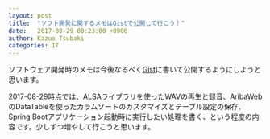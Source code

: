 ```yaml
---
layout: post
title:  "ソフト開発に関するメモはGistで公開して行こう！"
date:   2017-08-29 08:23:00 +0900
author: Kazuo Tsubaki
categories: IT
---
```

ソフトウェア開発時のメモは今後なるべく[Gist](https://gist.github.com/kazz12211)に書いて公開するようにしようと思います。

2017-08-29時点では、ALSAライブラリを使ったWAVの再生と録音、AribaWebのDataTableを使ったカラムソートのカスタマイズとテーブル設定の保存、Spring Bootアプリケーション起動時に実行したい処理を書く、という程度の内容です。少しずつ増やして行こうと思います。
